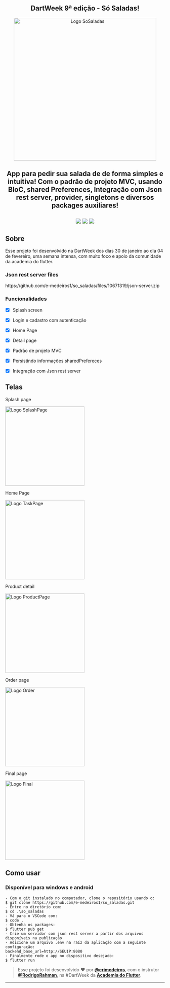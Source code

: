 <h2 align="center"> DartWeek 9ª edição - Só Saladas! </h2>  
<p align="center">
      <img src="https://user-images.githubusercontent.com/73318684/217089543-dfce8dc6-6288-442e-bd21-5508ad3252dc.png" width="450" alt="Logo SoSaladas"/>

<h2 align="center"> App para pedir sua salada de de forma simples e intuitiva! Com o padrão de projeto MVC, usando BloC, shared Preferences, Integração com Json rest server, provider, singletons e diversos packages auxiliares! </br></br> 

<img src="https://img.shields.io/badge/dart-C.svg?style=for-the-badge&logo=dart&color=152030">
<img src="https://img.shields.io/badge/flutter-C.svg?style=for-the-badge&logo=flutter&color=0468D7"> 
<img src="https://img.shields.io/badge/Visual%20Studio%20Code-%23323330.svg?style=for-the-badge&logo=visual-studio-code&logoColor=FFFFFF&color=2F74C0">   </h2>

<h2> Sobre </h2>
<p >
  Esse projeto foi desenvolvido na DartWeek dos dias 30 de janeiro ao dia 04 de fevereiro, uma semana intensa, com muito foco e apoio da comunidade da academia do flutter.
</p>  

<h3>Json rest server files</h3>
https://github.com/e-medeiros1/so_saladas/files/10671319/json-server.zip

### Funcionalidades

- [x] Splash screen
- [x] Login e cadastro com autenticação
- [x] Home Page
- [x] Detail page
- [x] Padrão de projeto MVC
- [x] Persistindo informações sharedPrefereces  
- [x] Integração com Json rest server


<h2> Telas </h2>  
<p> Splash page </p> 
<img src="https://user-images.githubusercontent.com/73318684/217089193-3c931838-c728-4d9f-965a-d5849e8fff18.png" width="250" alt="Logo SplashPage"/>   
<p> Home Page </p>     
<img src="https://user-images.githubusercontent.com/73318684/217089270-9c6c76a0-776e-43e5-bc3d-324f5cd36385.png" width="250" alt="Logo TaskPage"/> 
<p> Product detail </p>     
<img src="https://user-images.githubusercontent.com/73318684/217089396-ca50c0f4-2a40-4d1e-8bf5-e99693258626.png" width="250" alt="Logo ProductPage"/> 
<p> Order page </p>     
<img src="https://user-images.githubusercontent.com/73318684/217089334-f959bb0c-e124-4c64-aab3-ba70c07a099c.png" width="250" alt="Logo Order"/> 
<p> Final page </p>     
<img src="https://user-images.githubusercontent.com/73318684/217090777-c198ba6a-f9f0-404b-9e6e-63355f59ce68.png" width="250" alt="Logo Final"/> 


<h2> Como usar </h2>
<h3> Disponível para windows e android </h3>

   ```
   - Com o git instalado no computador, clone o repositório usando o:
   $ git clone https://github.com/e-medeiros1/so_saladas.git
   - Entre no diretório com:
   $ cd .\so_saladas
   - Vá para o VSCode com: 
   $ code .
   - Obtenha os packages:
   $ flutter pub get
   - Crie um servidor com json rest server a partir dos arquivos disponíveis na publicação
   - Adicione um arquivo .env na raíz da aplicação com a seguinte configuração:  
   backend_base_url=http://SEUIP:8080
   - Finalmente rode o app no dispositivo desejado:
   $ flutter run  
   
   ```






   
   >Esse projeto foi desenvolvido ❤️ por **[@erimedeiros](https://www.linkedin.com/in/erimedeiros/)**, com o instrutor **[@RodrigoRahman](https://www.linkedin.com/in/rodrigo-rahman/)**, na #DartWeek da **[Academia do Flutter](http://academiadoflutter.com.br)**.<br> 

   ---
  


  
